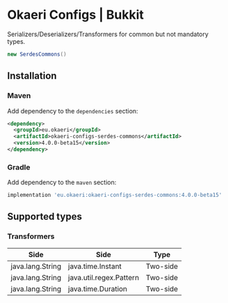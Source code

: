 # Okaeri Configs | Bukkit

Serializers/Deserializers/Transformers for common but not mandatory types.

```java
new SerdesCommons()
```

## Installation

### Maven

Add dependency to the `dependencies` section:

```xml
<dependency>
  <groupId>eu.okaeri</groupId>
  <artifactId>okaeri-configs-serdes-commons</artifactId>
  <version>4.0.0-beta15</version>
</dependency>
```

### Gradle

Add dependency to the `maven` section:

```groovy
implementation 'eu.okaeri:okaeri-configs-serdes-commons:4.0.0-beta15'
```

## Supported types

### Transformers

| Side | Side | Type |
|-|-|-|
| java.lang.String | java.time.Instant | Two-side |
| java.lang.String | java.util.regex.Pattern | Two-side |
| java.lang.String | java.time.Duration | Two-side |
